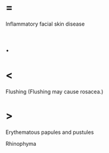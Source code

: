 # =

Inflammatory facial skin disease

# .

# <

Flushing (Flushing may cause rosacea.)

# >

Erythematous papules and pustules

Rhinophyma
